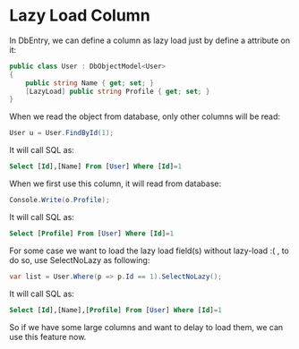 Lazy Load Column
==========

In DbEntry, we can define a column as lazy load just by define a attribute on it:

````c#
public class User : DbObjectModel<User>
{
    public string Name { get; set; }
    [LazyLoad] public string Profile { get; set; }
}
````

When we read the object from database, only other columns will be read:

````c#
User u = User.FindById(1);
````

It will call SQL as:

````sql
Select [Id],[Name] From [User] Where [Id]=1
````

When we first use this column, it will read from database:

````c#
Console.Write(o.Profile);
````

It will call SQL as:

````sql
Select [Profile] From [User] Where [Id]=1
````

For some case we want to load the lazy load field(s) without lazy-load :( , to do so, use SelectNoLazy as following:

````c#
var list = User.Where(p => p.Id == 1).SelectNoLazy();
````

It will call SQL as:

````sql
Select [Id],[Name],[Profile] From [User] Where [Id]=1
````

So if we have some large columns and want to delay to load them, we can use this feature now.
